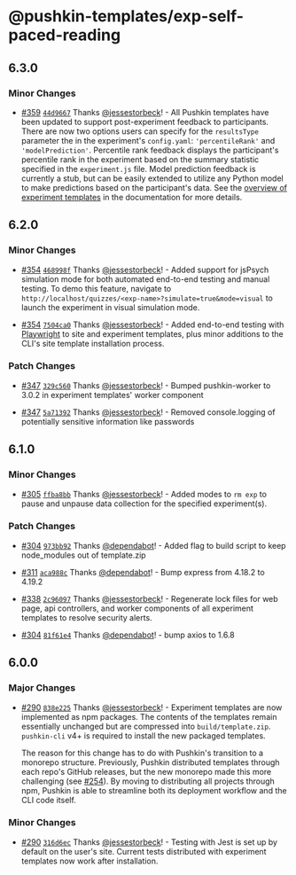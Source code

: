 # @pushkin-templates/exp-self-paced-reading

## 6.3.0

### Minor Changes

- [#359](https://github.com/pushkin-consortium/pushkin/pull/359) [`44d9667`](https://github.com/pushkin-consortium/pushkin/commit/44d9667138989717ac13f9f5144e236386ccc3d3) Thanks [@jessestorbeck](https://github.com/jessestorbeck)! - All Pushkin templates have been updated to support post-experiment feedback to participants. There are now two options users can specify for the `resultsType` parameter the in the experiment's `config.yaml`: `'percentileRank'` and `'modelPrediction'`. Percentile rank feedback displays the participant's percentile rank in the experiment based on the summary statistic specified in the `experiment.js` file. Model prediction feedback is currently a stub, but can be easily extended to utilize any Python model to make predictions based on the participant's data. See the [overview of experiment templates](https://pushkin-consortium.github.io/pushkin/latest/exp-templates/exp-templates-overview/) in the documentation for more details.

## 6.2.0

### Minor Changes

- [#354](https://github.com/pushkin-consortium/pushkin/pull/354) [`468998f`](https://github.com/pushkin-consortium/pushkin/commit/468998f94396c12e72b7478d35864707e8017120) Thanks [@jessestorbeck](https://github.com/jessestorbeck)! - Added support for jsPsych simulation mode for both automated end-to-end testing and manual testing. To demo this feature, navigate to `http://localhost/quizzes/<exp-name>?simulate=true&mode=visual` to launch the experiment in visual simulation mode.

- [#354](https://github.com/pushkin-consortium/pushkin/pull/354) [`7504ca0`](https://github.com/pushkin-consortium/pushkin/commit/7504ca0385d90d5e1a17824fea294b8b3f179730) Thanks [@jessestorbeck](https://github.com/jessestorbeck)! - Added end-to-end testing with [Playwright](https://playwright.dev/) to site and experiment templates, plus minor additions to the CLI's site template installation process.

### Patch Changes

- [#347](https://github.com/pushkin-consortium/pushkin/pull/347) [`329c560`](https://github.com/pushkin-consortium/pushkin/commit/329c560454b5f139dbafab3a2693180061bb44a4) Thanks [@jessestorbeck](https://github.com/jessestorbeck)! - Bumped pushkin-worker to 3.0.2 in experiment templates' worker component

- [#347](https://github.com/pushkin-consortium/pushkin/pull/347) [`5a71392`](https://github.com/pushkin-consortium/pushkin/commit/5a71392a5adf03be41ae3c286db52aeac2264c8a) Thanks [@jessestorbeck](https://github.com/jessestorbeck)! - Removed console.logging of potentially sensitive information like passwords

## 6.1.0

### Minor Changes

- [#305](https://github.com/pushkin-consortium/pushkin/pull/305) [`ffba8bb`](https://github.com/pushkin-consortium/pushkin/commit/ffba8bbbb62d901d271655d71453f95648d5f5aa) Thanks [@jessestorbeck](https://github.com/jessestorbeck)! - Added modes to `rm exp` to pause and unpause data collection for the specified experiment(s).

### Patch Changes

- [#304](https://github.com/pushkin-consortium/pushkin/pull/304) [`973bb92`](https://github.com/pushkin-consortium/pushkin/commit/973bb92667497df54d41bea5f85061d855c89f06) Thanks [@dependabot](https://github.com/apps/dependabot)! - Added flag to build script to keep node_modules out of template.zip

- [#311](https://github.com/pushkin-consortium/pushkin/pull/311) [`aca988c`](https://github.com/pushkin-consortium/pushkin/commit/aca988c9c4b9acab0b676798a0780848f70bdbf6) Thanks [@dependabot](https://github.com/apps/dependabot)! - Bump express from 4.18.2 to 4.19.2

- [#338](https://github.com/pushkin-consortium/pushkin/pull/338) [`2c96097`](https://github.com/pushkin-consortium/pushkin/commit/2c9609743f32c15a6e812daeb15188bc481a3864) Thanks [@jessestorbeck](https://github.com/jessestorbeck)! - Regenerate lock files for web page, api controllers, and worker components of all experiment templates to resolve security alerts.

- [#304](https://github.com/pushkin-consortium/pushkin/pull/304) [`81f61e4`](https://github.com/pushkin-consortium/pushkin/commit/81f61e4c049a3dd7416c62e4c2b8876fcd1907f2) Thanks [@dependabot](https://github.com/apps/dependabot)! - bump axios to 1.6.8

## 6.0.0

### Major Changes

- [#290](https://github.com/pushkin-consortium/pushkin/pull/290) [`838e225`](https://github.com/pushkin-consortium/pushkin/commit/838e22501488efa19e3cbd743702f5850a8b7594) Thanks [@jessestorbeck](https://github.com/jessestorbeck)! - Experiment templates are now implemented as npm packages. The contents of the templates remain essentially unchanged but are compressed into `build/template.zip`. `pushkin-cli` v4+ is required to install the new packaged templates.

  The reason for this change has to do with Pushkin's transition to a monorepo structure. Previously, Pushkin distributed templates through each repo's GitHub releases, but the new monorepo made this more challenging (see [#254](https://github.com/pushkin-consortium/pushkin/issues/254)). By moving to distributing all projects through npm, Pushkin is able to streamline both its deployment workflow and the CLI code itself.

### Minor Changes

- [#290](https://github.com/pushkin-consortium/pushkin/pull/290) [`316d6ec`](https://github.com/pushkin-consortium/pushkin/commit/316d6ecbb6547654242d6d214b5feb529ef4b39d) Thanks [@jessestorbeck](https://github.com/jessestorbeck)! - Testing with Jest is set up by default on the user's site. Current tests distributed with experiment templates now work after installation.
